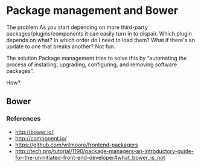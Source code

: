 # Package management and Bower

The problem
As you start depending on more third-party packages/plugins/components it can easily turn in to dispair. Which plugin depends on what? In which order do I need to load them? What if there's an update to one that breaks another? Not fun.

The solution
Package management tries to solve this by “automating the process of installing, upgrading, configuring, and removing software packages”.

How?

## Bower

### References

* http://bower.io/
* http://component.io/
* https://github.com/wilmoore/frontend-packagers
* http://tech.pro/tutorial/1190/package-managers-an-introductory-guide-for-the-uninitiated-front-end-developer#what_bower_is_not
